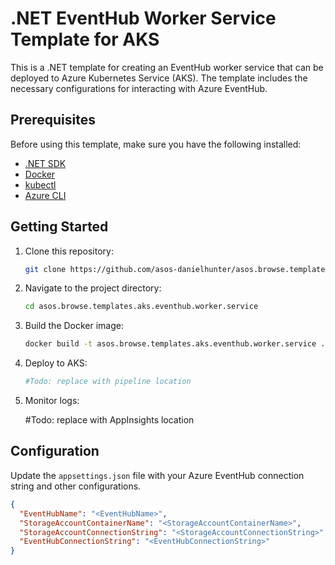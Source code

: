 # .NET EventHub Worker Service Template for AKS

This is a .NET template for creating an EventHub worker service that can be deployed to Azure Kubernetes Service (AKS). The template includes the necessary configurations for interacting with Azure EventHub.

## Prerequisites

Before using this template, make sure you have the following installed:

- [.NET SDK](https://dotnet.microsoft.com/download)
- [Docker](https://www.docker.com/products/docker-desktop)
- [kubectl](https://kubernetes.io/docs/tasks/tools/install-kubectl/)
- [Azure CLI](https://docs.microsoft.com/en-us/cli/azure/install-azure-cli)

## Getting Started

1. Clone this repository:

    ```bash
    git clone https://github.com/asos-danielhunter/asos.browse.templates.aks.eventhub.worker.service.git
    ```

2. Navigate to the project directory:

    ```bash
    cd asos.browse.templates.aks.eventhub.worker.service
    ```

3. Build the Docker image:

    ```bash
    docker build -t asos.browse.templates.aks.eventhub.worker.service .
    ```

5. Deploy to AKS:

    ```bash
    #Todo: replace with pipeline location
    ```

6. Monitor logs:

    #Todo: replace with AppInsights location

## Configuration

Update the `appsettings.json` file with your Azure EventHub connection string and other configurations.

```json
{
  "EventHubName": "<EventHubName>",
  "StorageAccountContainerName": "<StorageAccountContainerName>",
  "StorageAccountConnectionString": "<StorageAccountConnectionString>",
  "EventHubConnectionString": "<EventHubConnectionString>"
}
